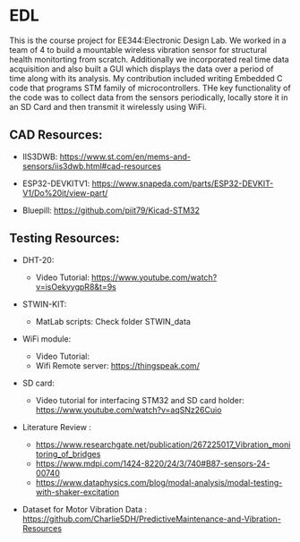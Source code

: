 # EDL
This is the course project for EE344:Electronic Design Lab. We worked in a team of 4 to build a mountable wireless vibration sensor for structural health monitorting from scratch. Additionally we incorporated real time data acquisition and also built a GUI which displays the data over a period of time along with its analysis. My contribution included writing Embedded C code that programs STM family of microcontrollers.  THe key functionality of the code was to collect data from the sensors periodically, locally store it in an SD Card and then transmit it wirelessly using WiFi.
## CAD Resources:

- IIS3DWB: https://www.st.com/en/mems-and-sensors/iis3dwb.html#cad-resources

- ESP32-DEVKITV1: https://www.snapeda.com/parts/ESP32-DEVKIT-V1/Do%20it/view-part/

- Bluepill: https://github.com/piit79/Kicad-STM32

## Testing Resources:

- DHT-20:
   - Video Tutorial: https://www.youtube.com/watch?v=isOekyygpR8&t=9s

- STWIN-KIT:
    - MatLab scripts: Check folder STWIN_data

- WiFi module:
    - Video Tutorial:
    - Wifi Remote server: https://thingspeak.com/

- SD card:
    - Video tutorial for interfacing STM32 and SD card holder: https://www.youtube.com/watch?v=aqSNz26Cuio

- Literature Review :
    - https://www.researchgate.net/publication/267225017_Vibration_monitoring_of_bridges
    - https://www.mdpi.com/1424-8220/24/3/740#B87-sensors-24-00740
    - https://www.dataphysics.com/blog/modal-analysis/modal-testing-with-shaker-excitation
- Dataset for Motor Vibration Data : https://github.com/Charlie5DH/PredictiveMaintenance-and-Vibration-Resources
